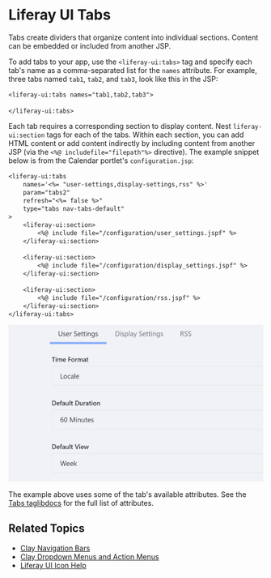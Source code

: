 # Liferay UI Tabs

Tabs create dividers that organize content into individual sections. Content can be embedded or included from another JSP. 

To add tabs to your app, use the `<liferay-ui:tabs>` tag and specify each tab's name as a comma-separated list for the `names` attribute. For example, three tabs named `tab1`, `tab2`, and `tab3`, look like this in the JSP:

```markup
<liferay-ui:tabs names="tab1,tab2,tab3">

</liferay-ui:tabs>
```

Each tab requires a corresponding section to display content. Nest `liferay-ui:section` tags for each of the tabs. Within each section, you can add HTML content or add content indirectly by including content from another JSP (via the `<%@ includefile="filepath"%>` directive). The example snippet below is from the Calendar portlet's `configuration.jsp`:

```markup
<liferay-ui:tabs
    names='<%= "user-settings,display-settings,rss" %>'
    param="tabs2"
    refresh="<%= false %>"
    type="tabs nav-tabs-default"
>
    <liferay-ui:section>
        <%@ include file="/configuration/user_settings.jspf" %>
    </liferay-ui:section>

    <liferay-ui:section>
        <%@ include file="/configuration/display_settings.jspf" %>
    </liferay-ui:section>

    <liferay-ui:section>
        <%@ include file="/configuration/rss.jspf" %>
    </liferay-ui:section>
</liferay-ui:tabs>
```

![Tabs are a useful way to organize configuration options into individual sections within the same UI.](./liferay-ui-tabs/images/01.png)

The example above uses some of the tab's available attributes. See the [Tabs taglibdocs](https://docs.liferay.com/dxp/portal/7.2-latest/taglibs/util-taglib/liferay-ui/tabs.html) for the full list of attributes. 

## Related Topics

- [Clay Navigation Bars](../clay-tag-library/clay-navigation-bars.md)
- [Clay Dropdown Menus and Action Menus](../clay-tag-library/clay-dropdown-and-action-menus.md)
- [Liferay UI Icon Help](./liferay-ui-icon-help.md)

<!--[Tabs taglibdocs](https://docs.liferay.com/dxp/portal/7.2-latest/taglibs/util-taglib/liferay-ui/tabs.html) Perguntar a Jim sobre isso-->